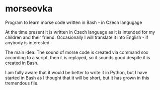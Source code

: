 # morseovka
Program to learn morse code written in Bash - in Czech langugage

At the time present it is written in Czech language as it is intended for my children and their friend. Occasionally I will translate it into English - if anybody is interested. 

The main idea: The sound of morse code is created via command sox according to a script, then it is replayed, so it sounds good despite it is created in Bash. 

I am fully aware that it would be better to write it in Python, but I have started in Bash as I thought that it will be short, but it has grown in this tremendous file. 
